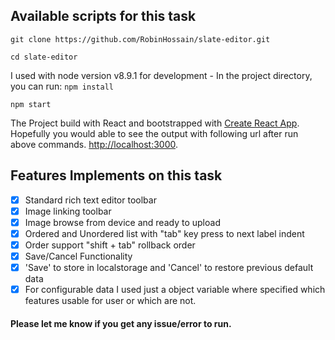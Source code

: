 ## Available scripts for this task

`git clone https://github.com/RobinHossain/slate-editor.git`

`cd slate-editor`

I used with node version v8.9.1 for development -
In the project directory, you can run:
 `npm install`
 
 `npm start`

The Project build with React and bootstrapped with [Create React App](https://github.com/facebook/create-react-app).
Hopefully you would able to see the output with following url after run above commands. [http://localhost:3000](http://localhost:3000).

## Features Implements on this task
- [x] Standard rich text editor toolbar
- [x] Image linking toolbar
- [x] Image browse from device and ready to upload
- [x] Ordered and Unordered list with "tab" key press to next label indent
- [x] Order support "shift + tab" rollback order
- [x] Save/Cancel Functionality
- [x] 'Save' to store in localstorage and 'Cancel' to restore previous default data
- [x] For configurable data I used just a object variable where specified which features usable for user or which are not.

#### Please let me know if you get any issue/error to run.

